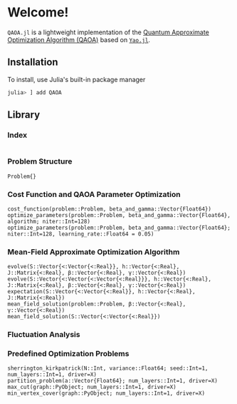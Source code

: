 # Welcome!

`QAOA.jl` is a lightweight implementation of the [Quantum Approximate Optimization Algorithm (QAOA)](https://arxiv.org/abs/1411.4028) based on [`Yao.jl`](https://github.com/QuantumBFS/Yao.jl).

## Installation

To install, use Julia's built-in package manager

```julia
julia> ] add QAOA
```


## Library

### Index

```@index
```

### Problem Structure

```@docs
Problem{}
```

### Cost Function and QAOA Parameter Optimization

```@docs
cost_function(problem::Problem, beta_and_gamma::Vector{Float64})
optimize_parameters(problem::Problem, beta_and_gamma::Vector{Float64}, algorithm; niter::Int=128)
optimize_parameters(problem::Problem, beta_and_gamma::Vector{Float64}; niter::Int=128, learning_rate::Float64 = 0.05)
```

### Mean-Field Approximate Optimization Algorithm 

```@docs
evolve(S::Vector{<:Vector{<:Real}}, h::Vector{<:Real}, J::Matrix{<:Real}, β::Vector{<:Real}, γ::Vector{<:Real})
evolve(S::Vector{<:Vector{<:Vector{<:Real}}}, h::Vector{<:Real}, J::Matrix{<:Real}, β::Vector{<:Real}, γ::Vector{<:Real})
expectation(S::Vector{<:Vector{<:Real}}, h::Vector{<:Real}, J::Matrix{<:Real})
mean_field_solution(problem::Problem, β::Vector{<:Real}, γ::Vector{<:Real})
mean_field_solution(S::Vector{<:Vector{<:Real}})
```

### Fluctuation Analysis


### Predefined Optimization Problems

```@docs
sherrington_kirkpatrick(N::Int, variance::Float64; seed::Int=1, num_layers::Int=1, driver=X)
partition_problem(a::Vector{Float64}; num_layers::Int=1, driver=X)
max_cut(graph::PyObject; num_layers::Int=1, driver=X)
min_vertex_cover(graph::PyObject; num_layers::Int=1, driver=X)
```
